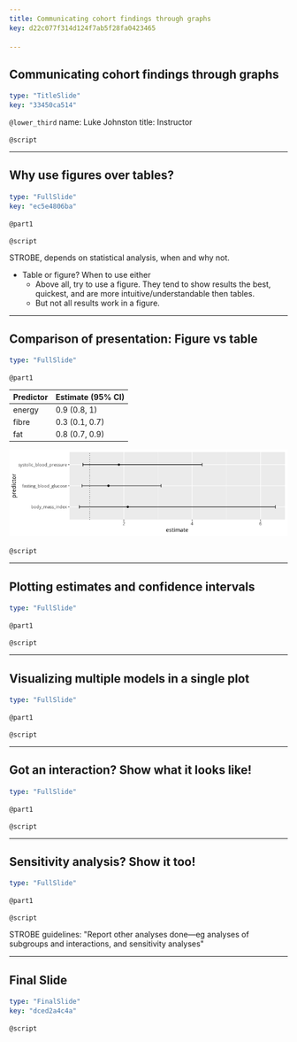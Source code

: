 ```yaml
---
title: Communicating cohort findings through graphs
key: d22c077f314d124f7ab5f28fa0423465

---
```

## Communicating cohort findings through graphs

```yaml
type: "TitleSlide"
key: "33450ca514"
```

`@lower_third`
name: Luke Johnston
title: Instructor


`@script`


---
## Why use figures over tables?

```yaml
type: "FullSlide"
key: "ec5e4806ba"
```

`@part1`



`@script`

STROBE, depends on statistical analysis, when and why not.

- Table or figure? When to use either
    - Above all, try to use a figure. They tend to show results the best,
    quickest, and are more intuitive/understandable then tables.
    - But not all results work in a figure.

---
## Comparison of presentation: Figure vs table

```yaml
type: "FullSlide"
```

`@part1`

|Predictor |Estimate (95% CI) |
|:---------|:-----------------|
|energy    |0.9 (0.8, 1)      |
|fibre     |0.3 (0.1, 0.7)    |
|fat       |0.8 (0.7, 0.9)    |

![Plot of models](datasets/ch4-v2-models.png)

`@script`

---
## Plotting estimates and confidence intervals

```yaml
type: "FullSlide"
```

`@part1`



`@script`

---
## Visualizing multiple models in a single plot

```yaml
type: "FullSlide"
```

`@part1`



`@script`

---
## Got an interaction? Show what it looks like!

```yaml
type: "FullSlide"
```

`@part1`



`@script`


---
## Sensitivity analysis? Show it too!

```yaml
type: "FullSlide"
```

`@part1`



`@script`

STROBE guidelines: "Report other analyses done—eg analyses of subgroups and interactions, and
    sensitivity analyses"


---
## Final Slide

```yaml
type: "FinalSlide"
key: "dced2a4c4a"
```

`@script`


